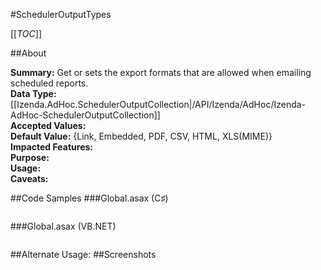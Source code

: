 #SchedulerOutputTypes

[[_TOC_]]

##About

**Summary:**  Get or sets the export formats that are allowed when emailing scheduled reports.   
**Data Type:** [[Izenda.AdHoc.SchedulerOutputCollection|/API/Izenda/AdHoc/Izenda-AdHoc-SchedulerOutputCollection]]  
**Accepted Values:**   
**Default Value:** {Link, Embedded, PDF, CSV, HTML, XLS(MIME)}  
**Impacted Features:**   
**Purpose:**   
**Usage:**   
**Caveats:**   

##Code Samples
###Global.asax (C♯)

```csharp
```

###Global.asax (VB.NET)

```visualbasic
```
##Alternate Usage: 
##Screenshots
